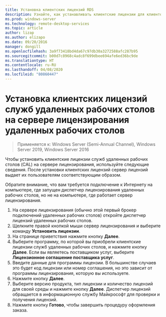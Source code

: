 ```yaml
---
title: Установка клиентских лицензий RDS
description: Узнайте, как устанавливать клиентские лицензии для клиентов удаленного рабочего стола.
ms.prod: windows-server
ms.technology: remote-desktop-services
ms.topic: article
author: lizap
ms.author: elizapo
ms.date: 09/20/2016
manager: dongill
ms.openlocfilehash: 3a9f73418bd4da67c97db30a3272588afc287b95
ms.sourcegitcommit: b00d7c8968c4adc8f699dbee694afe6ed36bc9de
ms.translationtype: HT
ms.contentlocale: ru-RU
ms.lasthandoff: 04/08/2020
ms.locfileid: "80860447"
---
```

# <a name="install-rds-client-access-licenses-on-the-remote-desktop-license-server"></a>Установка клиентских лицензий служб удаленных рабочих столов на сервере лицензирования удаленных рабочих столов

>Применяется к: Windows Server (Semi-Annual Channel), Windows Server 2019, Windows Server 2016

Чтобы установить клиентские лицензии служб удаленных рабочих столов (CAL) на сервере лицензирования, используйте следующие сведения. После установки клиентских лицензий сервер лицензий выдает их пользователям соответствующим образом.

Обратите внимание, что вам требуется подключение к Интернету на компьютере, где запущен диспетчер лицензирования удаленных рабочих столов, но не на компьютере, где работает сервер лицензирования.

1. На сервере лицензирования (обычно этой первый брокер подключений удаленных рабочих столов) откройте диспетчер лицензий удаленных рабочих столов.
2. Щелкните правой кнопкой мыши сервер лицензирования и выберите команду **Установить лицензии**.
3. На странице приветствия нажмите кнопку **Далее**.
4. Выберите программу, по которой вы приобрели клиентские лицензии служб удаленных рабочих столов, и нажмите кнопку **Далее**. Если вы являетесь поставщиком услуг, выберите **Лицензионное соглашение поставщика услуг**.
5. Введите данные для программы лицензии. В большинстве случаев это будет код лицензии или номер соглашения, но это зависит от программы лицензирования, которую вы используете.
6. Нажмите кнопку **Далее**.
7. Выберите версию продукта, тип лицензии и количество лицензий для своей среды и нажмите кнопку **Далее**. Диспетчер лицензий обращается в информационную службу Майкрософт для проверки и получения лицензий.
8.  Нажмите кнопку **Готово**, чтобы завершить процедуру оформления заказа.